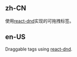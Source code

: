 ## zh-CN

使用[react-dnd](https://github.com/react-dnd/react-dnd)实现的可拖拽标签。

## en-US

Draggable tags using [react-dnd](https://github.com/react-dnd/react-dnd).
